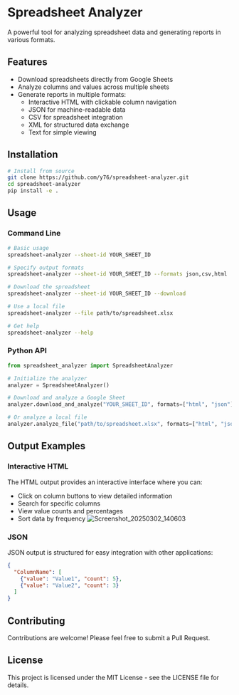 # Spreadsheet Analyzer

A powerful tool for analyzing spreadsheet data and generating reports in various formats.

## Features

- Download spreadsheets directly from Google Sheets
- Analyze columns and values across multiple sheets
- Generate reports in multiple formats:
  - Interactive HTML with clickable column navigation
  - JSON for machine-readable data
  - CSV for spreadsheet integration
  - XML for structured data exchange
  - Text for simple viewing

## Installation

```bash
# Install from source
git clone https://github.com/y76/spreadsheet-analyzer.git
cd spreadsheet-analyzer
pip install -e .
```

## Usage

### Command Line

```bash
# Basic usage
spreadsheet-analyzer --sheet-id YOUR_SHEET_ID

# Specify output formats
spreadsheet-analyzer --sheet-id YOUR_SHEET_ID --formats json,csv,html

# Download the spreadsheet
spreadsheet-analyzer --sheet-id YOUR_SHEET_ID --download

# Use a local file
spreadsheet-analyzer --file path/to/spreadsheet.xlsx

# Get help
spreadsheet-analyzer --help
```

### Python API

```python
from spreadsheet_analyzer import SpreadsheetAnalyzer

# Initialize the analyzer
analyzer = SpreadsheetAnalyzer()

# Download and analyze a Google Sheet
analyzer.download_and_analyze("YOUR_SHEET_ID", formats=["html", "json"])

# Or analyze a local file
analyzer.analyze_file("path/to/spreadsheet.xlsx", formats=["html", "json"])
```

## Output Examples

### Interactive HTML

The HTML output provides an interactive interface where you can:
- Click on column buttons to view detailed information
- Search for specific columns
- View value counts and percentages
- Sort data by frequency
![Screenshot_20250302_140603](https://github.com/user-attachments/assets/0e5fcebc-15dc-4444-89d6-00a44af64a68)

### JSON

JSON output is structured for easy integration with other applications:

```json
{
  "ColumnName": [
    {"value": "Value1", "count": 5},
    {"value": "Value2", "count": 3}
  ]
}
```

## Contributing

Contributions are welcome! Please feel free to submit a Pull Request.

## License

This project is licensed under the MIT License - see the LICENSE file for details.
